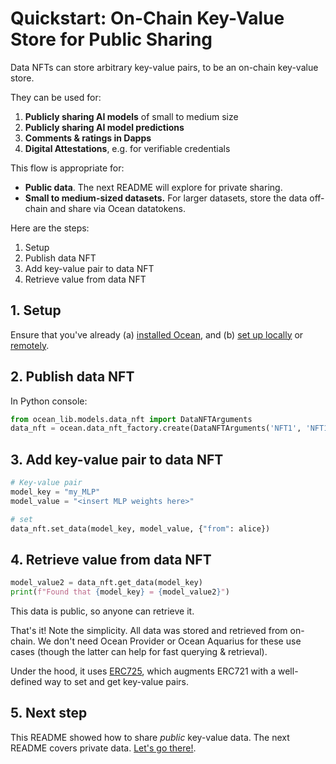 <!--
Copyright 2022 Ocean Protocol Foundation
SPDX-License-Identifier: Apache-2.0
-->

# Quickstart: On-Chain Key-Value Store for Public Sharing

Data NFTs can store arbitrary key-value pairs, to be an on-chain key-value store. 

They can be used for:
1. **Publicly sharing AI models** of small to medium size
2. **Publicly sharing AI model predictions**
3. **Comments & ratings in Dapps**
4. **Digital Attestations**, e.g. for verifiable credentials

This flow is appropriate for:
- **Public data**. The next README will explore for private sharing.
- **Small to medium-sized datasets.** For larger datasets, store the data off-chain and share via Ocean datatokens.

Here are the steps:

1. Setup
2. Publish data NFT
3. Add key-value pair to data NFT
4. Retrieve value from data NFT

## 1. Setup

Ensure that you've already (a) [installed Ocean](install.md), and (b) [set up locally](setup-local.md) or [remotely](setup-remote.md).

## 2. Publish data NFT

In Python console:
```python
from ocean_lib.models.data_nft import DataNFTArguments
data_nft = ocean.data_nft_factory.create(DataNFTArguments('NFT1', 'NFT1'), alice)
```

## 3. Add key-value pair to data NFT

```python
# Key-value pair
model_key = "my_MLP"
model_value = "<insert MLP weights here>"

# set
data_nft.set_data(model_key, model_value, {"from": alice})
```

## 4. Retrieve value from data NFT

```python
model_value2 = data_nft.get_data(model_key)
print(f"Found that {model_key} = {model_value2}")
```

This data is public, so anyone can retrieve it.

That's it! Note the simplicity. All data was stored and retrieved from on-chain. We don't need Ocean Provider or Ocean Aquarius for these use cases (though the latter can help for fast querying & retrieval).

Under the hood, it uses [ERC725](https://erc725alliance.org/), which augments ERC721 with a well-defined way to set and get key-value pairs.

## 5. Next step

This README showed how to share _public_ key-value data. The next README covers private data. [Let's go there!](key-value-private.md).
